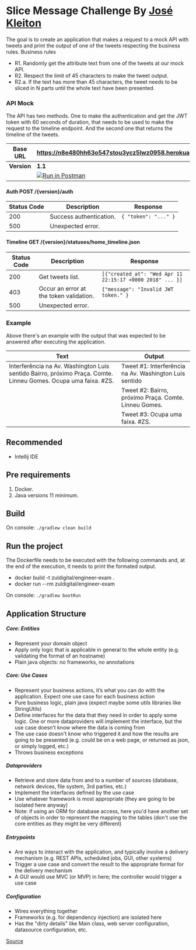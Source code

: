 # Slice Message Challenge By [José Kleiton](https://github.com/kleitonOak)


The goal is to create an application that makes a request to a mock API with tweets and print the output of one of the tweets respecting the business rules.
Business rules
- R1. Randomly get the attribute text from one of the tweets at our mock API.
- R2. Respect the limit of 45 characters to make the tweet output.
- R2.a. If the text has more than 45 characters, the tweet needs to be sliced in N parts until the whole text have been presented.

### API Mock

The API has two methods. One to make the authentication and get the JWT token with 60 seconds of duration, that needs to be used to make the request to the timeline endpoint. And the second one that returns the timeline of the tweets.


|Base URL  | https://n8e480hh63o547stou3ycz5lwz0958.herokuapp.com/ |
| ----------- | ------------------------------------------------------------------------------------ |
|**Version**  | **1.1** |
| | [![Run in Postman](https://run.pstmn.io/button.svg)](https://www.getpostman.com/collections/47875da49b734fddadcd)|

#### Auth POST /{version}/auth

| Status Code | Description | Response |
| ----------- | --------- | ---------|
| 200 | Success authentication. | ```{ "token": "..." }``` |
| 500 | Unexpected error. |  |

#### Timeline GET /{version}/statuses/home_timeline.json

| Status Code | Description | Response |
| ----------- | --------- | ---------|
| 200 | Get tweets list. | ```[{"created_at": "Wed Apr 11 22:15:17 +0000 2018" ... }]``` |
| 403 | Occur an error at the token validation. | ```{"message": "Invalid JWT token." }``` |
| 500 | Unexpected error. |  |

### Example

Above there's an example with the output that was expected to be answered after executing the application.

| Text | Output |
| ---- | ------ |
| Interferência na Av. Washington Luis sentido Bairro, próximo Praça. Comte. Linneu Gomes. Ocupa uma faixa. #ZS. | Tweet #1: Interferência na Av. Washington Luis sentido | 
|  | Tweet #2: Bairro, próximo Praça. Comte. Linneu Gomes. |
|  | Tweet #3: Ocupa uma faixa. #ZS.

## Recommended
- Intellij IDE

## Pre requirements
1. Docker.
2. Java versions 11 minimum.

## Build
On console:
`./gradlew clean build`

## Run the project

The Dockerfile needs to be executed with the following commands and, at the end of the execution, it needs to print the formated output.

* docker build -t zuldigital/engineer-exam .
* docker run --rm zuldigital/engineer-exam

On console:
`./gradlew bootRun`

## Application Structure

##### Core: Entities
* Represent your domain object
* Apply only logic that is applicable in general to the whole entity (e.g. validating the format of an hostname)
* Plain java objects: no frameworks, no annotations

##### Core: Use Cases
* Represent your business actions, it’s what you can do with the application. Expect one use case for each business action
* Pure business logic, plain java (expect maybe some utils libraries like StringUtils)
* Define interfaces for the data that they need in order to apply some logic. One or more dataproviders will implement the interface, but the use case doesn’t know where the data is coming from
* The use case doesn't know who triggered it and how the results are going to be presented (e.g. could be on a web page, or returned as json, or simply logged, etc.)
* Throws business exceptions

##### Dataproviders
* Retrieve and store data from and to a number of sources (database, network devices, file system, 3rd parties, etc.)
* Implement the interfaces defined by the use case
* Use whatever framework is most appropriate (they are going to be isolated here anyway)
* Note: if using an ORM for database access, here you'd have another set of objects in order to represent the mapping to the tables (don't use the core entities as they might be very different)

##### Entrypoints
* Are ways to interact with the application, and typically involve a delivery mechanism (e.g. REST APIs, scheduled jobs, GUI, other systems)
* Trigger a use case and convert the result to the appropriate format for the delivery mechanism
* A GUI would use MVC (or MVP) in here; the controller would trigger a use case

##### Configuration
* Wires everything together
* Frameworks (e.g. for dependency injection) are isolated here
* Has the "dirty details" like Main class, web server configuration, datasource configuration, etc.

[Source](https://github.com/mattia-battiston)